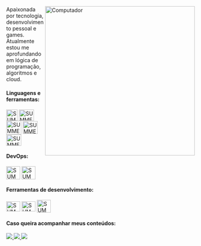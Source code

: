 ##
<img src="https://raw.githubusercontent.com/MicaelliMedeiros/micaellimedeiros/master/image/computer-illustration.png" min-width="400px" max-width="400px" width="400px" align="right" alt="Computador">

<p align="left"> 
  Apaixonada por tecnologia, desenvolvimento pessoal e games. <br>
  Atualmente estou me aprofundando em lógica de programação, algoritmos e cloud.
</p>

<div align="left">
  <h4>Linguagens e  ferramentas:</h4> 
  <img align="center" alt="SUMMER-CSS" height="30" width="30" src="https://raw.githubusercontent.com/jmnote/z-icons/master/svg/javascript.svg" />
  <img align="center" alt="SUMMER-CSS" height="30" width="40" src="https://cdn.jsdelivr.net/gh/devicons/devicon/icons/ionic/ionic-original.svg" />
  <img align="center" alt="SUMMER-CSS" height="37" width="40" src="https://angular.io/assets/images/logos/angular/angular.svg" />
  <img align="center" alt="SUMMER-CSS" height="34" width="40" src="https://cdn.jsdelivr.net/gh/devicons/devicon/icons/sass/sass-original.svg" />
  <img align="center" alt="SUMMER-CSS" height="30" width="40" src="https://raw.githubusercontent.com/jmnote/z-icons/master/svg/bootstrap.svg" />
</div> 

 <div align="left">
  <h4>DevOps:</h4>
  <img align="center" alt="SUMMER-CSS" height="35" width="37" src="https://raw.githubusercontent.com/jmnote/z-icons/master/svg/git.svg" />
  <img align="center" alt="SUMMER-CSS" height="35" width="37" src="https://raw.githubusercontent.com/jmnote/z-icons/master/svg/github.svg" />
 </div>
 
 <div align="left">
  <h4>Ferramentas de desenvolvimento:</h4>
  <img align="center" alt="SUMMER-CSS" height="27" width="37" src="https://cdn.jsdelivr.net/gh/devicons/devicon/icons/vscode/vscode-original.svg">  
  <img align="center" alt="SUMMER-CSS" height="27" width="37" src="https://cdn.jsdelivr.net/gh/devicons/devicon/icons/figma/figma-original.svg" />
  <img align="center" alt="SUMMER-CSS" height="34" width="37" src="https://user-images.githubusercontent.com/81439112/199862837-9aa0717b-2cf7-4cc6-82e2-7afd64d0b142.png" />
 </div>
 
<div align="left">
 <h4>Caso queira acompanhar meus conteúdos: </h4>
 <div> 
   <a href = "mailto:stefhany.contato@outlook.com" target="_blank">
     <img src="https://img.shields.io/badge/-Gmail-%23333?style=for-the-badge&logo=gmail&logoColor=white">
   </a>
   <a href="https://www.linkedin.com/in/stefhany-santos-6093061ba/" target="_blank">
     <img src="https://img.shields.io/badge/-LinkedIn-%230077B5?style=for-the-badge&logo=linkedin&logoColor=white" target="_blank">
   </a>
   <a href="https://discord.gg/cqPC6Kb76w" target="_blank">
     <img src="https://img.shields.io/badge/Discord-7289DA?style=for-the-badge&logo=discord&logoColor=white" target="_blank">
   </a>
</div>
</div>

##

